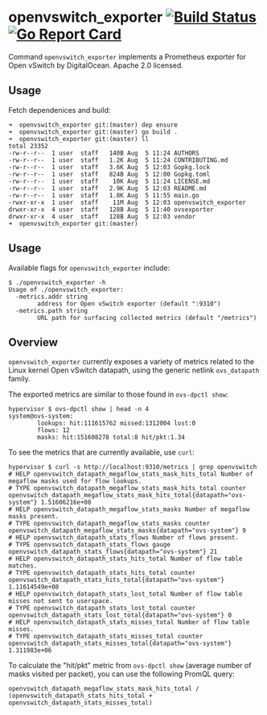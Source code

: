 openvswitch_exporter [![Build Status](https://travis-ci.org/digitalocean/openvswitch_exporter.svg?branch=master)](https://travis-ci.org/digitalocean/openvswitch_exporter) [![Go Report Card](https://goreportcard.com/badge/github.com/digitalocean/openvswitch_exporter)](https://goreportcard.com/report/github.com/digitalocean/openvswitch_exporter)
====================

Command `openvswitch_exporter` implements a Prometheus exporter for Open
vSwitch by DigitalOcean. Apache 2.0 licensed.

Usage
-----

Fetch dependenices and build:
```none
➜  openvswitch_exporter git:(master) dep ensure
➜  openvswitch_exporter git:(master) go build .
➜  openvswitch_exporter git:(master) ll
total 23352
-rw-r--r--  1 user  staff   140B Aug  5 11:24 AUTHORS
-rw-r--r--  1 user  staff   1.2K Aug  5 11:24 CONTRIBUTING.md
-rw-r--r--  1 user  staff   3.6K Aug  5 12:03 Gopkg.lock
-rw-r--r--  1 user  staff   824B Aug  5 12:00 Gopkg.toml
-rw-r--r--  1 user  staff    10K Aug  5 11:24 LICENSE.md
-rw-r--r--  1 user  staff   2.9K Aug  5 12:03 README.md
-rw-r--r--  1 user  staff   1.8K Aug  5 11:55 main.go
-rwxr-xr-x  1 user  staff    11M Aug  5 12:03 openvswitch_exporter
drwxr-xr-x  4 user  staff   128B Aug  5 11:40 ovsexporter
drwxr-xr-x  4 user  staff   128B Aug  5 12:03 vendor
➜  openvswitch_exporter git:(master) 
```

Usage
-----

Available flags for `openvswitch_exporter` include:

```none
$ ./openvswitch_exporter -h
Usage of ./openvswitch_exporter:
  -metrics.addr string
        address for Open vSwitch exporter (default ":9310")
  -metrics.path string
        URL path for surfacing collected metrics (default "/metrics")
```

Overview
--------

`openvswitch_exporter` currently exposes a variety of metrics related to the
Linux kernel Open vSwitch datapath, using the generic netlink `ovs_datapath`
family.

The exported metrics are similar to those found in `ovs-dpctl show`:

```none
hypervisor $ ovs-dpctl show | head -n 4
system@ovs-system:
        lookups: hit:111615762 missed:1312004 lost:0
        flows: 12
        masks: hit:151608278 total:8 hit/pkt:1.34
```

To see the metrics that are currently available, use `curl`:

```none
hypervisor $ curl -s http://localhost:9310/metrics | grep openvswitch
# HELP openvswitch_datapath_megaflow_stats_mask_hits_total Number of megaflow masks used for flow lookups.
# TYPE openvswitch_datapath_megaflow_stats_mask_hits_total counter
openvswitch_datapath_megaflow_stats_mask_hits_total{datapath="ovs-system"} 1.51606216e+08
# HELP openvswitch_datapath_megaflow_stats_masks Number of megaflow masks present.
# TYPE openvswitch_datapath_megaflow_stats_masks counter
openvswitch_datapath_megaflow_stats_masks{datapath="ovs-system"} 9
# HELP openvswitch_datapath_stats_flows Number of flows present.
# TYPE openvswitch_datapath_stats_flows gauge
openvswitch_datapath_stats_flows{datapath="ovs-system"} 21
# HELP openvswitch_datapath_stats_hits_total Number of flow table matches.
# TYPE openvswitch_datapath_stats_hits_total counter
openvswitch_datapath_stats_hits_total{datapath="ovs-system"} 1.11614549e+08
# HELP openvswitch_datapath_stats_lost_total Number of flow table misses not sent to userspace.
# TYPE openvswitch_datapath_stats_lost_total counter
openvswitch_datapath_stats_lost_total{datapath="ovs-system"} 0
# HELP openvswitch_datapath_stats_misses_total Number of flow table misses.
# TYPE openvswitch_datapath_stats_misses_total counter
openvswitch_datapath_stats_misses_total{datapath="ovs-system"} 1.311983e+06
```

To calculate the "hit/pkt" metric from `ovs-dpctl show` (average number of masks
visited per packet), you can use the following PromQL query:

```none
openvswitch_datapath_megaflow_stats_mask_hits_total / (openvswitch_datapath_stats_hits_total + openvswitch_datapath_stats_misses_total)
```

